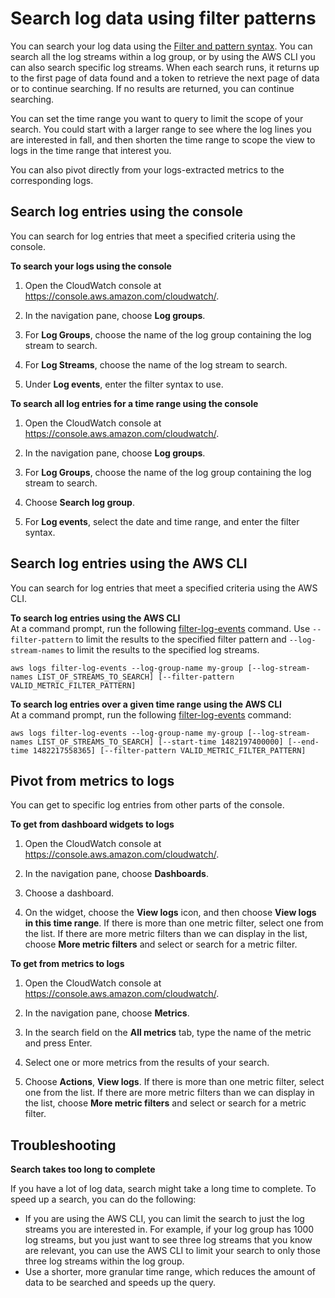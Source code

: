 # Search log data using filter patterns<a name="SearchDataFilterPattern"></a>

You can search your log data using the [Filter and pattern syntax](FilterAndPatternSyntax.md)\. You can search all the log streams within a log group, or by using the AWS CLI you can also search specific log streams\. When each search runs, it returns up to the first page of data found and a token to retrieve the next page of data or to continue searching\. If no results are returned, you can continue searching\.

You can set the time range you want to query to limit the scope of your search\. You could start with a larger range to see where the log lines you are interested in fall, and then shorten the time range to scope the view to logs in the time range that interest you\.

You can also pivot directly from your logs\-extracted metrics to the corresponding logs\.

## Search log entries using the console<a name="search-log-entries"></a>

You can search for log entries that meet a specified criteria using the console\.

**To search your logs using the console**

1. Open the CloudWatch console at [https://console\.aws\.amazon\.com/cloudwatch/](https://console.aws.amazon.com/cloudwatch/)\.

1. In the navigation pane, choose **Log groups**\.

1. For **Log Groups**, choose the name of the log group containing the log stream to search\.

1. For **Log Streams**, choose the name of the log stream to search\.

1. Under **Log events**, enter the filter syntax to use\.

**To search all log entries for a time range using the console**

1. Open the CloudWatch console at [https://console\.aws\.amazon\.com/cloudwatch/](https://console.aws.amazon.com/cloudwatch/)\.

1. In the navigation pane, choose **Log groups**\.

1. For **Log Groups**, choose the name of the log group containing the log stream to search\.

1. Choose **Search log group**\.

1. For **Log events**, select the date and time range, and enter the filter syntax\.

## Search log entries using the AWS CLI<a name="search-log-entries-cli"></a>

You can search for log entries that meet a specified criteria using the AWS CLI\.

**To search log entries using the AWS CLI**  
At a command prompt, run the following [filter\-log\-events](https://docs.aws.amazon.com/cli/latest/reference/logs/filter-log-events.html) command\. Use `--filter-pattern` to limit the results to the specified filter pattern and `--log-stream-names` to limit the results to the specified log streams\.

```
aws logs filter-log-events --log-group-name my-group [--log-stream-names LIST_OF_STREAMS_TO_SEARCH] [--filter-pattern VALID_METRIC_FILTER_PATTERN]
```

**To search log entries over a given time range using the AWS CLI**  
At a command prompt, run the following [filter\-log\-events](https://docs.aws.amazon.com/cli/latest/reference/logs/filter-log-events.html) command:

```
aws logs filter-log-events --log-group-name my-group [--log-stream-names LIST_OF_STREAMS_TO_SEARCH] [--start-time 1482197400000] [--end-time 1482217558365] [--filter-pattern VALID_METRIC_FILTER_PATTERN]
```

## Pivot from metrics to logs<a name="pivot-metrics-logs"></a>

You can get to specific log entries from other parts of the console\.

**To get from dashboard widgets to logs**

1. Open the CloudWatch console at [https://console\.aws\.amazon\.com/cloudwatch/](https://console.aws.amazon.com/cloudwatch/)\.

1. In the navigation pane, choose **Dashboards**\.

1. Choose a dashboard\.

1. On the widget, choose the **View logs** icon, and then choose **View logs in this time range**\. If there is more than one metric filter, select one from the list\. If there are more metric filters than we can display in the list, choose **More metric filters** and select or search for a metric filter\.

**To get from metrics to logs**

1. Open the CloudWatch console at [https://console\.aws\.amazon\.com/cloudwatch/](https://console.aws.amazon.com/cloudwatch/)\.

1. In the navigation pane, choose **Metrics**\.

1. In the search field on the **All metrics** tab, type the name of the metric and press Enter\.

1. Select one or more metrics from the results of your search\.

1. Choose **Actions**, **View logs**\. If there is more than one metric filter, select one from the list\. If there are more metric filters than we can display in the list, choose **More metric filters** and select or search for a metric filter\.

## Troubleshooting<a name="search-filter-troubleshooting"></a>

**Search takes too long to complete**

If you have a lot of log data, search might take a long time to complete\. To speed up a search, you can do the following:
+ If you are using the AWS CLI, you can limit the search to just the log streams you are interested in\. For example, if your log group has 1000 log streams, but you just want to see three log streams that you know are relevant, you can use the AWS CLI to limit your search to only those three log streams within the log group\.
+ Use a shorter, more granular time range, which reduces the amount of data to be searched and speeds up the query\.